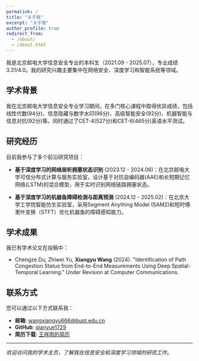 ```yaml
---
permalink: /
title: "关于我"
excerpt: "关于我"
author_profile: true
redirect_from: 
  - /about/
  - /about.html
---
```


我是北京邮电大学信息安全专业的本科生（2021.09 - 2025.07），专业成绩3.31/4.0。我的研究兴趣主要集中在网络安全、深度学习和智能系统等领域。

## 学术背景

我在北京邮电大学信息安全专业学习期间，在多门核心课程中取得优异成绩，包括线性代数(94分)、信息隐藏与数字水印(96分)、高级智能安全(92分)、机器智能与信息对抗(92分)等。同时通过了CET-4(527分)和CET-6(465分)英语水平测试。

## 研究经历

目前我参与了多个前沿研究项目：

- **基于深度学习的网络层析拥塞状态识别** (2023.12 - 2024.06)：在北京邮电大学可信分布式计算与服务实验室，设计基于对抗自编码器(AAE)和长短期记忆网络(LSTM)的混合模型，用于实时识别网络链路拥塞状态。

- **基于深度学习的机器鱼障碍检测与距离预测** (2024.12 - 2025.02)：在北京大学工学院智能仿生实验室，采用Segment Anything Model (SAM2)和短时傅里叶变换（STFT）优化机器鱼的障碍感知能力。

## 学术成果

我已有学术论文在投稿中：
- Chengze Du, Zhiwei Yu, **Xiangyu Wang** (2024). "Identification of Path Congestion Status from End-to-End Measurements Using Deep Spatial-Temporal Learning." Under Revision at Computer Communications.

## 联系方式

您可以通过以下方式联系我：

- **邮箱**: wangxiangyu666@bupt.edu.cn
- **GitHub**: [qianyue1729](https://github.com/qianyue1729)
- **简历下载**: [王祥雨的简历](../files/王祥雨简历.pdf)

---

*欢迎访问我的学术主页，了解我在信息安全和深度学习领域的研究工作。*
